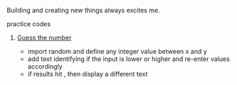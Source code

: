 Building and creating new things always excites me.


practice codes

1.  [Guess the number](https://github.com/chandanravic/Python-projects/blob/main/number_guess.py)
     
     - import random and define any integer value between x and y
     - add text identifying if the input is lower or higher and re-enter values accordingly 
     - if results hit , then display a different text
     


